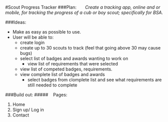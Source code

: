 #Scout Progress Tracker
###Plan:
   &nbsp;&nbsp;&nbsp;&nbsp;&nbsp;&nbsp;*Create a tracking app, online and or mobile, for tracking the progress of a cub or boy scout; specifically for BSA.*

###Ideas:
  - Make as easy as possible to use.
  - User will be able to:
    - create login
    - create up to 30 scouts to track (feel that going above 30 may cause bugs)
    - select list of badges and awards wanting to work on
      - view list of requirements that were selected
    - view list of competed badges, requirements.
    - view complete list of badges and awards
      - select badges from clomplete list and see what requirements are still needed to complete

###Build out:
#####&nbsp;&nbsp;&nbsp;&nbsp;Pages:
1. Home
2. Sign up/ Log in
3. Contact
